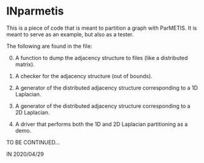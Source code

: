 # INparmetis

This is a piece of code that is meant to partition a graph with ParMETIS.
It is meant to serve as an example, but also as a tester.

The following are found in the file:

0. A function to dump the adjacency structure to files (like a distributed
matrix).

1. A checker for the adjacency structure (out of bounds).

2. A generator of the distributed adjacency structure corresponding to a 1D
Laplacian.

3. A generator of the distributed adjacency structure corresponding to a 2D
Laplacian.

4. A driver that performs both the 1D and 2D Laplacian partitioning as a
demo.


TO BE CONTINUED...

IN 2020/04/29

